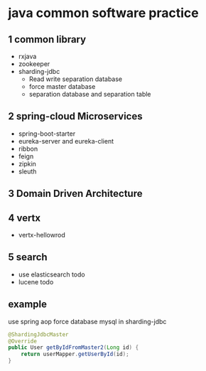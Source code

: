 # java common software practice

## 1 common library

- rxjava
- zookeeper
- sharding-jdbc
    - Read write separation database
    - force master database
    - separation database and separation table


## 2 spring-cloud Microservices

- spring-boot-starter
- eureka-server and eureka-client
- ribbon
- feign 
- zipkin
- sleuth

## 3 Domain Driven Architecture


## 4 vertx
- vertx-hellowrod 

## 5 search
- use elasticsearch todo
- lucene  todo



## example


use spring aop force database mysql in sharding-jdbc

```java
@ShardingJdbcMaster
@Override
public User getByIdFromMaster2(Long id) {
    return userMapper.getUserById(id);
}
```







